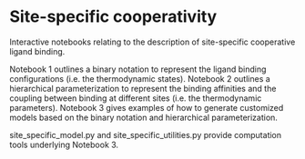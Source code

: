 # Site-specific cooperativity

Interactive notebooks relating to the description of site-specific cooperative ligand binding.

Notebook 1 outlines a binary notation to represent the ligand binding configurations 
(i.e. the thermodynamic states).
Notebook 2 outlines a hierarchical parameterization to represent the binding affinities and
the coupling between binding at different sites (i.e. the thermodynamic parameters).
Notebook 3 gives examples of how to generate customized models based on the binary notation 
and hierarchical parameterization.

site_specific_model.py and site_specific_utilities.py provide computation tools underlying
Notebook 3.